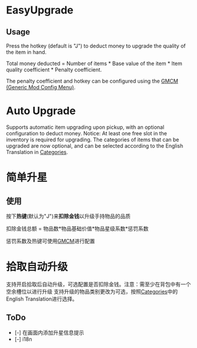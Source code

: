 # EasyUpgrade

## Usage

Press the hotkey (default is "J") to deduct money to upgrade the quality of the item in hand.

Total money deducted = Number of items * Base value of the item * Item quality coefficient * Penalty coefficient.

The penalty coefficient and hotkey can be configured using the [GMCM (Generic Mod Config Menu)](https://www.nexusmods.com/stardewvalley/mods/5098).

# Auto Upgrade
Supports automatic item upgrading upon pickup, with an optional configuration to deduct money.
Notice: At least one free slot in the inventory is required for upgrading.
The categories of items that can be upgraded are now optional, and can be selected according to the English Translation in [Categories](https://stardewvalleywiki.com/Modding:Items#Categories).




# 简单升星

## 使用

按下**热键**(默认为"J")来**扣除金钱**以升级手持物品的品质

扣除金钱总额 = 物品数\*物品基础价值\*物品星级系数\*惩罚系数

惩罚系数及热键可使用[GMCM](https://www.nexusmods.com/stardewvalley/mods/5098)进行配置

# 拾取自动升级
支持开启拾取后自动升级，可选配置是否扣除金钱。注意：需至少在背包中有一个空余槽位以进行升级
支持升级的物品类别更改为可选，按照[Categories](https://stardewvalleywiki.com/Modding:Items#Categories)中的English Translation进行选择。



## ToDo

- [-] 在画面内添加升星信息提示
- [-] i18n